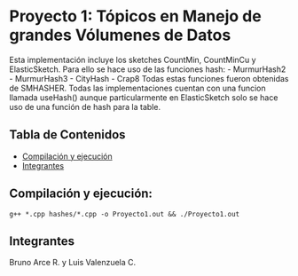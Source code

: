 # Proyecto 1: Tópicos en Manejo de grandes Vólumenes de Datos 

Esta implementación incluye los sketches CountMin, CountMinCu y ElasticSketch.
Para ello se hace uso de las funciones hash:
    - MurmurHash2
    - MurmurHash3
    - CityHash
    - Crap8
Todas estas funciones fueron obtenidas de SMHASHER.
Todas las implementaciones cuentan con una funcion llamada useHash() aunque particularmente en ElasticSketch
solo se hace uso de una función de hash para la table.

## Tabla de Contenidos

- [Compilación y ejecución](#compilación-y-ejecución)
- [Integrantes](#integrantes)

## Compilación y ejecución:
```
g++ *.cpp hashes/*.cpp -o Proyecto1.out && ./Proyecto1.out
```
## Integrantes
Bruno Arce R. y Luis Valenzuela C.

